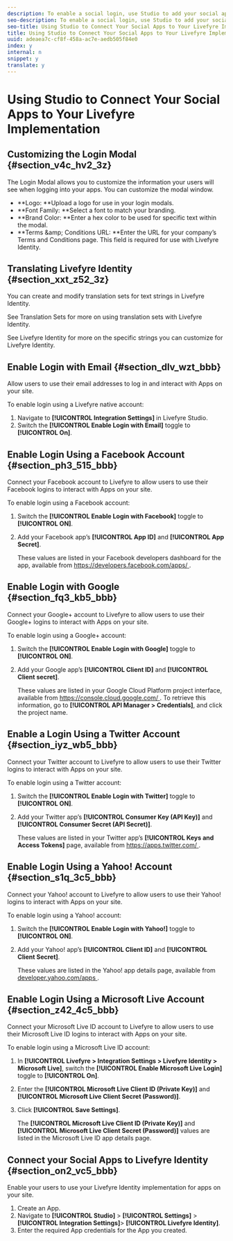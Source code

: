 ```yaml
---
description: To enable a social login, use Studio to add your social apps’ credentials to your Livefyre integration, and customize the Login Modal.
seo-description: To enable a social login, use Studio to add your social apps’ credentials to your Livefyre integration, and customize the Login Modal.
seo-title: Using Studio to Connect Your Social Apps to Your Livefyre Implementation
title: Using Studio to Connect Your Social Apps to Your Livefyre Implementation
uuid: adeaea7c-cf8f-458a-ac7e-aedb505f84e0
index: y
internal: n
snippet: y
translate: y
---
```


# Using Studio to Connect Your Social Apps to Your Livefyre Implementation


## Customizing the Login Modal {#section_v4c_hv2_3z}

The Login Modal allows you to customize the information your users will see when logging into your apps. You can customize the modal window.

* **Logo: **Upload a logo for use in your login modals.
* **Font Family: **Select a font to match your branding.
* **Brand Color: **Enter a hex color to be used for specific text within the modal.
* **Terms &amp;amp; Conditions URL: **Enter the URL for your company’s Terms and Conditions page. This field is required for use with Livefyre Identity.

## Translating Livefyre Identity {#section_xxt_z52_3z}

You can create and modify translation sets for text strings in Livefyre Identity.

See Translation Sets for more on using translation sets with Livefyre Identity.

See Livefyre Identity for more on the specific strings you can customize for Livefyre Identity.

## Enable Login with Email {#section_dlv_wzt_bbb}

Allow users to use their email addresses to log in and interact with Apps on your site.

To enable login using a Livefyre native account:

1. Navigate to **[!UICONTROL  Integration Settings]** in Livefyre Studio.
1. Switch the **[!UICONTROL  Enable Login with Email]** toggle to **[!UICONTROL  On]**.

## Enable Login Using a Facebook Account {#section_ph3_515_bbb}

Connect your Facebook account to Livefyre to allow users to use their Facebook logins to interact with Apps on your site.

To enable login using a Facebook account:

1. Switch the **[!UICONTROL  Enable Login with Facebook]** toggle to **[!UICONTROL  ON]**.
1. Add your Facebook app’s **[!UICONTROL  App ID]** and **[!UICONTROL  App Secret]**.

   These values are listed in your Facebook developers dashboard for the app, available from [ https://developers.facebook.com/apps/ ](https://developers.facebook.com/apps/675503539257343/dashboard/).


## Enable Login with Google {#section_fq3_kb5_bbb}

Connect your Google+ account to Livefyre to allow users to use their Google+ logins to interact with Apps on your site.

To enable login using a Google+ account:

1. Switch the **[!UICONTROL  Enable Login with Google]** toggle to **[!UICONTROL  ON]**.
1. Add your Google app’s **[!UICONTROL  Client ID]** and **[!UICONTROL  Client secret]**.

   These values are listed in your Google Cloud Platform project interface, available from [ https://console.cloud.google.com/ ](https://console.cloud.google.com/apis/library). To retrieve this information, go to **[!UICONTROL  API Manager > Credentials]**, and click the project name.


## Enable a Login Using a Twitter Account {#section_iyz_wb5_bbb}

Connect your Twitter account to Livefyre to allow users to use their Twitter logins to interact with Apps on your site.

To enable login using a Twitter account:

1. Switch the **[!UICONTROL  Enable Login with Twitter]** toggle to **[!UICONTROL  ON]**.
1. Add your Twitter app’s **[!UICONTROL  Consumer Key (API Key)]** and **[!UICONTROL  Consumer Secret (API Secret)]**.

   These values are listed in your Twitter app’s **[!UICONTROL  Keys and Access Tokens]** page, available from [ https://apps.twitter.com/ ](https://apps.twitter.com/).


## Enable Login Using a Yahoo! Account {#section_s1q_3c5_bbb}

Connect your Yahoo! account to Livefyre to allow users to use their Yahoo! logins to interact with Apps on your site.

To enable login using a Yahoo! account:

1. Switch the **[!UICONTROL  Enable Login with Yahoo!]** toggle to **[!UICONTROL  ON]**.
1. Add your Yahoo! app’s **[!UICONTROL  Client ID]** and **[!UICONTROL  Client Secret]**.

   These values are listed in the Yahoo! app details page, available from [ developer.yahoo.com/apps ](https://developer.yahoo.com/apps).


## Enable Login Using a Microsoft Live Account {#section_z42_4c5_bbb}

Connect your Microsoft Live ID account to Livefyre to allow users to use their Microsoft Live ID logins to interact with Apps on your site.

To enable login using a Microsoft Live ID account:

1. In **[!UICONTROL  Livefyre > Integration Settings > Livefyre Identity > Microsoft Live]**, switch the **[!UICONTROL  Enable Microsoft Live Login]** toggle to **[!UICONTROL  On]**.
1. Enter the **[!UICONTROL  Microsoft Live Client ID (Private Key)]** and **[!UICONTROL  Microsoft Live Client Secret (Password)]**.
1. Click **[!UICONTROL  Save Settings]**.

   The **[!UICONTROL  Microsoft Live Client ID (Private Key)]** and **[!UICONTROL  Microsoft Live Client Secret (Password)]** values are listed in the Microsoft Live ID app details page.


## Connect your Social Apps to Livefyre Identity {#section_on2_vc5_bbb}

Enable your users to use your Livefyre Identity implementation for apps on your site.

1. Create an App.
1. Navigate to **[!UICONTROL  Studio]** > **[!UICONTROL  Settings]** > **[!UICONTROL  Integration Settings]**> **[!UICONTROL  Livefyre Identity]**.
1. Enter the required App credentials for the App you created.
